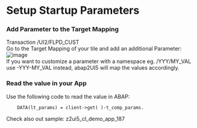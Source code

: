 # Setup Startup Parameters

### Add Parameter to the Target Mapping
Transaction /UI2/FLPD_CUST <br>
Go to the Target Mapping of your tile and add an additional Parameter:
![image](https://github.com/abap2UI5/abap2UI5-documentation/assets/102328295/c1383769-34ab-4be0-af6b-21bf2f2ddbba)
<br>
If you want to customize a parameter with a namespace eg. /YYY/MY_VAL use -YYY-MY_VAL instead, abap2UI5 will map the values accordingly.

### Read the value in your App
Use the following code to read the value in ABAP:
```abap
    DATA(lt_params) = client->get( )-t_comp_params.
```
Check also out sample: z2ui5_cl_demo_app_187 
